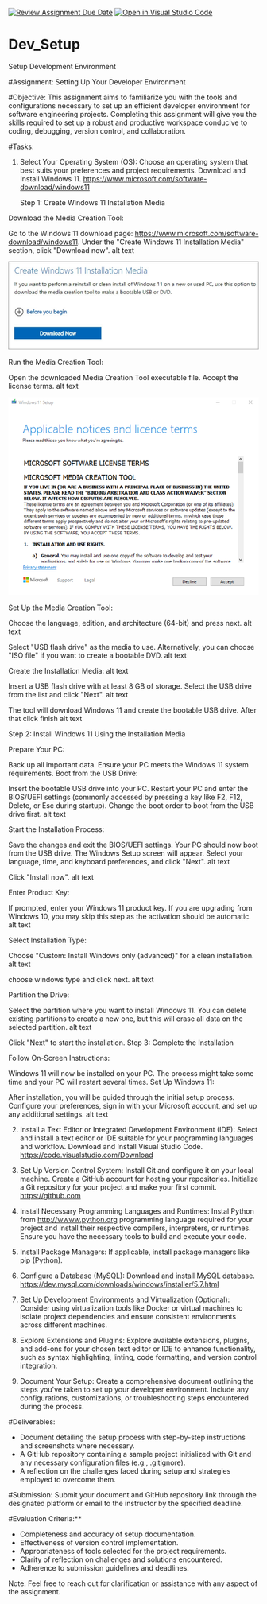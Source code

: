 [![Review Assignment Due Date](https://classroom.github.com/assets/deadline-readme-button-22041afd0340ce965d47ae6ef1cefeee28c7c493a6346c4f15d667ab976d596c.svg)](https://classroom.github.com/a/vbnbTt5m)
[![Open in Visual Studio Code](https://classroom.github.com/assets/open-in-vscode-2e0aaae1b6195c2367325f4f02e2d04e9abb55f0b24a779b69b11b9e10269abc.svg)](https://classroom.github.com/online_ide?assignment_repo_id=15279749&assignment_repo_type=AssignmentRepo)
# Dev_Setup
Setup Development Environment

#Assignment: Setting Up Your Developer Environment

#Objective:
This assignment aims to familiarize you with the tools and configurations necessary to set up an efficient developer environment for software engineering projects. Completing this assignment will give you the skills required to set up a robust and productive workspace conducive to coding, debugging, version control, and collaboration.

#Tasks:

1. Select Your Operating System (OS):
   Choose an operating system that best suits your preferences and project requirements. Download and Install Windows 11. https://www.microsoft.com/software-download/windows11

   Step 1: Create Windows 11 Installation Media

Download the Media Creation Tool:

Go to the Windows 11 download page: https://www.microsoft.com/software-download/windows11.
Under the "Create Windows 11 Installation Media" section, click "Download now".
alt text

![alt text](<windows download page.jpg>)

Run the Media Creation Tool:

Open the downloaded Media Creation Tool executable file.
Accept the license terms.
alt text

![alt text](<license agreement.png>)

Set Up the Media Creation Tool:

Choose the language, edition, and architecture (64-bit) and press next.
alt text

Select "USB flash drive" as the media to use. Alternatively, you can choose "ISO file" if you want to create a bootable DVD.
alt text

Create the Installation Media: alt text

Insert a USB flash drive with at least 8 GB of storage.
Select the USB drive from the list and click "Next".
alt text

The tool will download Windows 11 and create the bootable USB drive.
After that click finish
alt text

Step 2: Install Windows 11 Using the Installation Media

Prepare Your PC:

Back up all important data.
Ensure your PC meets the Windows 11 system requirements.
Boot from the USB Drive:

Insert the bootable USB drive into your PC.
Restart your PC and enter the BIOS/UEFI settings (commonly accessed by pressing a key like F2, F12, Delete, or Esc during startup).
Change the boot order to boot from the USB drive first.
alt text

Start the Installation Process:

Save the changes and exit the BIOS/UEFI settings. Your PC should now boot from the USB drive.
The Windows Setup screen will appear. Select your language, time, and keyboard preferences, and click "Next".
alt text

Click "Install now".
alt text

Enter Product Key:

If prompted, enter your Windows 11 product key. If you are upgrading from Windows 10, you may skip this step as the activation should be automatic.
alt text

Select Installation Type:

Choose "Custom: Install Windows only (advanced)" for a clean installation.
alt text

choose windows type and click next.
alt text

Partition the Drive:

Select the partition where you want to install Windows 11. You can delete existing partitions to create a new one, but this will erase all data on the selected partition.
alt text

Click "Next" to start the installation.
Step 3: Complete the Installation

Follow On-Screen Instructions:

Windows 11 will now be installed on your PC. The process might take some time and your PC will restart several times.
Set Up Windows 11:

After installation, you will be guided through the initial setup process. Configure your preferences, sign in with your Microsoft account, and set up any additional settings.
alt text

2. Install a Text Editor or Integrated Development Environment (IDE):
   Select and install a text editor or IDE suitable for your programming languages and workflow. Download and Install Visual Studio Code. https://code.visualstudio.com/Download
3. Set Up Version Control System:
   Install Git and configure it on your local machine. Create a GitHub account for hosting your repositories. Initialize a Git repository for your project and make your first commit. https://github.com

4. Install Necessary Programming Languages and Runtimes:
  Instal Python from http://wwww.python.org programming language required for your project and install their respective compilers, interpreters, or runtimes. Ensure you have the necessary tools to build and execute your code.

5. Install Package Managers:
   If applicable, install package managers like pip (Python).

6. Configure a Database (MySQL):
   Download and install MySQL database. https://dev.mysql.com/downloads/windows/installer/5.7.html

7. Set Up Development Environments and Virtualization (Optional):
   Consider using virtualization tools like Docker or virtual machines to isolate project dependencies and ensure consistent environments across different machines.

8. Explore Extensions and Plugins:
   Explore available extensions, plugins, and add-ons for your chosen text editor or IDE to enhance functionality, such as syntax highlighting, linting, code formatting, and version control integration.

9. Document Your Setup:
    Create a comprehensive document outlining the steps you've taken to set up your developer environment. Include any configurations, customizations, or troubleshooting steps encountered during the process. 

#Deliverables:
- Document detailing the setup process with step-by-step instructions and screenshots where necessary.
- A GitHub repository containing a sample project initialized with Git and any necessary configuration files (e.g., .gitignore).
- A reflection on the challenges faced during setup and strategies employed to overcome them.

#Submission:
Submit your document and GitHub repository link through the designated platform or email to the instructor by the specified deadline.

#Evaluation Criteria:**
- Completeness and accuracy of setup documentation.
- Effectiveness of version control implementation.
- Appropriateness of tools selected for the project requirements.
- Clarity of reflection on challenges and solutions encountered.
- Adherence to submission guidelines and deadlines.

Note: Feel free to reach out for clarification or assistance with any aspect of the assignment.

